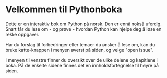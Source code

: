 Velkommen til Pythonboka
============================

Dette er en interaktiv bok om Python på norsk. Den er ennå nokså uferdig. Snart får du lese om - og prøve - hvordan Python kan hjelpe deg å løse en rekke oppgaver.

Har du forslag til forbedringer eller temaer du ønsker å lese om, kan du bruke katte-knappen i menyen øverst på siden, og velge "open issue".

I menyen til venstre finner du oversikt over de ulike delene og kapitlene i boka. På de enkelte sidene finnes det en innholdsfortegnelse til høyre på siden. 

